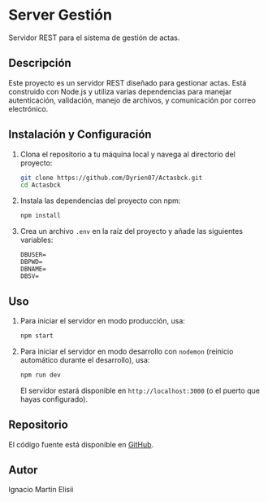 # Server Gestión

Servidor REST para el sistema de gestión de actas.

## Descripción

Este proyecto es un servidor REST diseñado para gestionar actas. Está construido con Node.js y utiliza varias dependencias para manejar autenticación, validación, manejo de archivos, y comunicación por correo electrónico.

## Instalación y Configuración

1. Clona el repositorio a tu máquina local y navega al directorio del proyecto:

    ```bash
    git clone https://github.com/Dyrien07/Actasbck.git
    cd Actasbck
    ```

2. Instala las dependencias del proyecto con npm:

    ```bash
    npm install
    ```

3. Crea un archivo `.env` en la raíz del proyecto y añade las siguientes variables:

    ```env
    DBUSER=
    DBPWD=
    DBNAME=
    DBSV=
    ```

   

## Uso

1. Para iniciar el servidor en modo producción, usa:

    ```bash
    npm start
    ```

2. Para iniciar el servidor en modo desarrollo con `nodemon` (reinicio automático durante el desarrollo), usa:

    ```bash
    npm run dev
    ```

    El servidor estará disponible en `http://localhost:3000` (o el puerto que hayas configurado).



## Repositorio

El código fuente está disponible en [GitHub](https://github.com/Dyrien07/Actasbck).

## Autor

Ignacio Martin Elisii


